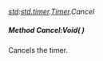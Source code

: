_[std](../../modules/std/std-module.md):[std.timer](../../modules/std/std-timer.md).[Timer](../../modules/std/std-timer-timer.md).Cancel_
##### Method Cancel:Void(  )
Cancels the timer.
